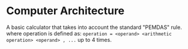 # Computer Architecture

A basic calculator that takes into account the standard "PEMDAS" rule. where operation is defined as:
``` operation = <operand> <arithmetic operation> <operand> , ... ```  up to 4 times.
